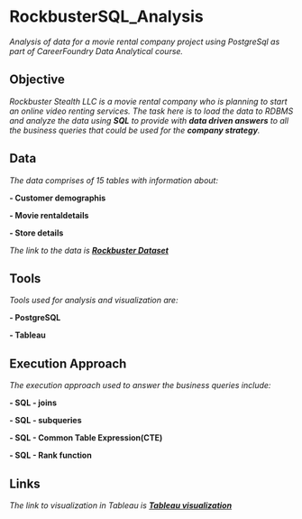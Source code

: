 # RockbusterSQL_Analysis
_Analysis of data for a movie rental company project using PostgreSql as part of CareerFoundry Data Analytical course._

## Objective
_Rockbuster Stealth LLC is a movie rental company who is planning to start an online video renting services. The task here is to load the data to RDBMS and analyze the data using **SQL** to provide with **data driven answers** to all the business queries that could be used for the **company strategy**._

## Data
_The data comprises of 15 tables with information about:_

**- Customer demographis**

**- Movie rentaldetails**

**- Store details**

_The link to the data is **[Rockbuster Dataset](http://www.postgresqltutorial.com/wp-content/uploads/2019/05/dvdrental.zip)**_

## Tools
_Tools used for analysis and visualization are:_

**- PostgreSQL**

**- Tableau**

## Execution Approach
_The execution approach used to answer the business queries include:_

**- SQL - joins**

**- SQL - subqueries**

**- SQL - Common Table Expression(CTE)**

**- SQL - Rank function**

## Links

_The link to visualization in Tableau is **[Tableau visualization](https://public.tableau.com/app/profile/vijayalakshmi.venugopal/viz/Rockbuster_Analysis_Storyboard/Rockbuster_Analysis)**_
